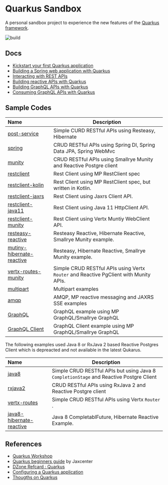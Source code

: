 # Quarkus Sandbox

A  personal sandbox project  to experience the new features of the [Quarkus framework](https://www.quarkus.io).

![build](https://github.com/hantsy/quarkus-sandbox/workflows/build/badge.svg)

## Docs

* [Kickstart your first Quarkus application](./docs/01-start.md)
* [Building a Spring web application with Quarkus](./docs/02-spring.md)
* [Interacting with REST APIs ](./docs/restclient.md)
* [Building reactive APIs with Quarkus](./docs/reactive.md)
* [Building GraphQL APIs with Quarkus](./docs/graphql.md)
* [Consuming GraphQL APIs with Quarkus](./docs/graphql-client.md)

## Sample Codes

| Name | Description |
|:-------------------|--------------------------------------------------|
|[post-service](https://github.com/hantsy/quarkus-sample/tree/master/post-service) |Simple CURD RESTful APIs using Resteasy, Hibernate|
|[spring](https://github.com/hantsy/quarkus-sample/tree/master/spring) |CRUD RESTful APIs using Spring DI, Spring Data JPA, Spring WebMvc|
|[munity](https://github.com/hantsy/quarkus-sample/tree/master/munity)  |CRUD RESTful APIs using Smallrye Munity and Reactive Postgre client|
|[restclient](https://github.com/hantsy/quarkus-sample/tree/master/restclient)|Rest Client using MP RestClient spec|
|[restclient-kolin](https://github.com/hantsy/quarkus-sample/tree/master/restclient-kotlin) |Rest Client using MP RestClient spec, but written in Kotlin.|
|[restclient-jaxrs](https://github.com/hantsy/quarkus-sample/tree/master/restclient-jaxrs)| Rest Client using Jaxrs Client API.|
|[restclient-java11](https://github.com/hantsy/quarkus-sample/tree/master/restclient-java11) |Rest Client using Java 11 HttpClient API.|
|[restclient-munity](https://github.com/hantsy/quarkus-sample/tree/master/restclient-munity) |Rest Client using Vertx Muntiy WebClient API.|
|[resteasy-reactive](https://github.com/hantsy/quarkus-sample/tree/master/resteasy-reactive) |Resteasy Reactive, Hibernate Reactive, Smallrye Munity example.|
|[mutiny-hibernate-reactive](https://github.com/hantsy/quarkus-sample/tree/master/mutiny-hibernate-reactive) |Resteasy, Hibernate Reactive, Smallrye Munity example.|
|[vertx-routes-munity](https://github.com/hantsy/quarkus-sample/tree/master/vertx-routes-munity)  |Simple CRUD RESTful APIs using Vertx `Router` and Reactive PgClient with Munity APIs.|
|[multipart](https://github.com/hantsy/quarkus-sample/tree/master/multipart)  |Multipart examples|
|[amqp](https://github.com/hantsy/quarkus-sample/tree/master/amqp)  |AMQP, MP reactive messaging and JAXRS SSE examples|
|[GraphQL](https://github.com/hantsy/quarkus-sample/tree/master/graphql)  |GraphQL example using MP GraphQL/Smallrye GraphQL|
|[GraphQL Client](https://github.com/hantsy/quarkus-sample/tree/master/graphql-client)  |GraphQL Client example using MP GraphQL/Smallrye GraphQL|

The following examples used Java 8 or RxJava 2 based Reactive Postgres Client which is depreacted and not available in the latest Qukarus. 

| Name | Description |
|:-------------------|--------------------------------------------------|
|[java8](https://github.com/hantsy/quarkus-sample/tree/master/legacy/java8)  |Simple CRUD RESTful APIs but using Java 8 `CompletionStage` and Reactive Postgre Client|
|[rxjava2](https://github.com/hantsy/quarkus-sample/tree/master/legacy/rxjava2) |CRUD RESTful APIs using RxJava 2 and Reactive Postgre client|
|[vertx-routes](https://github.com/hantsy/quarkus-sample/tree/master/legacy/vertx-routes)  |Simple CRUD RESTful APIs using Vertx `Router` .|
|[java8-hibernate-reactive](https://github.com/hantsy/quarkus-sample/tree/master/legacy/java8-hibernate-reactive) |Java 8 CompletablFuture, Hibernate Reactive Example.|

## References

* [Quarkus Workshop](https://quarkus.io/quarkus-workshops/super-heros/)
* [Quarkus beginners guide](https://jaxlondon.com/quarkus-beginners-guide-cheat-sheet) by Jaxcenter
* [DZone Refcard : Quarkus](https://dzone.com/refcardz/quarkus-1?chapter=1)
* [Configuring a Quarkus application](https://dzone.com/articles/configuring-a-quarkus-application?fromrel=true)
* [Thougths on Quarkus](https://dzone.com/articles/thoughts-on-quarkus)
